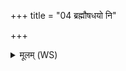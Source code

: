 +++
title = "04 ब्रह्मौषधयो नि"

+++
<details><summary>मूलम् (WS)</summary>

ब्रह्मौषधयो नि तिष्ठन्ति ब्रह्म वर्षन्ति वृष्टयः ।  
ब्रह्मेदं सर्वमात्मन्वद यावत् सूर्यो विपश्यति ॥ ४ ॥
</details>